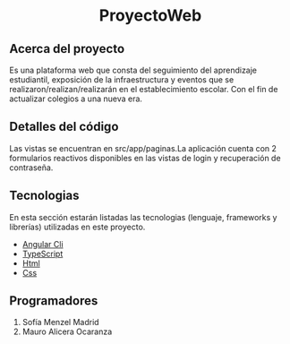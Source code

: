 
  <h1 align="center" >ProyectoWeb </h1>

 
## Acerca del proyecto
Es una plataforma web que consta del seguimiento del aprendizaje estudiantil, exposición de la 
infraestructura y eventos que se realizaron/realizan/realizarán en el establecimiento escolar. Con 
el fin de actualizar colegios a una nueva era.

## Detalles del código
Las vistas se encuentran en src/app/paginas.La aplicación cuenta con 2 formularios reactivos disponibles en las vistas de login y recuperación de contraseña.

## Tecnologias
En esta sección estarán listadas las tecnologias (lenguaje, frameworks y librerías) utilizadas en este proyecto.
- [Angular Cli](https://github.com/angular/angular-cli)
- [TypeScript](https://www.typescriptlang.org/)
- [Html](https://html.com/)
- [Css](https://www.w3schools.com/css/)

## Programadores
1. Sofía Menzel Madrid
2. Mauro Alicera Ocaranza
